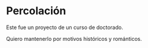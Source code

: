 # Percolación

Este fue un proyecto de un curso de doctorado.

Quiero mantenerlo por motivos históricos y románticos.


